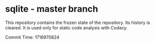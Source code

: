 # sqlite - master branch

This repository contains the frozen state of the repository.
Its history is cleared. It is used only for static code
analysis with Codacy.

Commit Time: 1716970824